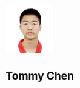 ![alt text](https://github.com/tommychen99/professional-CS-resume/blob/master/profile_thumb.jpg)
# Tommy Chen
